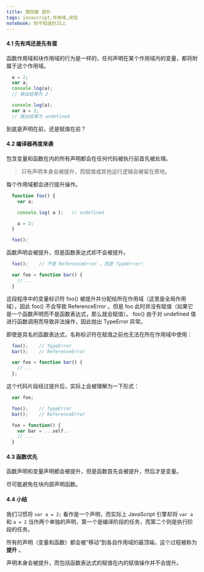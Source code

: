 ```yaml
---
title: 第四章 提升
tags: javascript,作用域,闭包
notebook: 你不知道的JS上
---
```

#### 4.1 先有鸡还是先有蛋
函数作用域和块作用域的行为是一样的，任何声明在某个作用域内的变量，都将附属于这个作用域。
```javascript
  a = 2;
  var a;
  console.log(a);
  // 输出结果为 2 

  console.log(a);
  var a = 2;
  // 输出结果为 undefined
```
到底是声明在前，还是赋值在前？

#### 4.2 编译器再度来袭 
包含变量和函数在内的所有声明都会在任何代码被执行前首先被处理。

> 只有声明本身会被提升，而赋值或其他运行逻辑会被留在原地。

每个作用域都会进行提升操作。
```javascript
  function foo() {
    var a;

    console.log( a );   // undefined

    a = 2;
  }

  foo();
```
函数声明会被提升，但是函数表达式却不会被提升。
```javascript
  foo();    // 不是 ReferenceError ，而是 TypeError!

  var foo = function bar() {
    // ...
  }
```
这段程序中的变量标识符 foo() 被提升并分配给所在作用域（这里是全局作用域），因此 foo() 不会导致 ReferenceError 。但是 foo 此时并没有赋值（如果它是一个函数声明而不是函数表达式，那么就会赋值）。 foo() 由于对 undefined 值进行函数调用而导致非法操作，因此抛出 TypeError 异常。

即使是具名的函数表达式，名称标识符在赋值之前也无法在所在作用域中使用：
```javascript
  foo();    // TypeError
  bar();    // ReferenceError

  var foo = function bar() {
    // ...
  };
```
这个代码片段经过提升后，实际上会被理解为一下形式：
```javascript
  var foo;

  foo();    // TypeError
  bar();    // ReferenceError

  foo = function() {
    var bar = ...self..
    // ...
  }
```

#### 4.3 函数优先
函数声明和变量声明都会被提升，但是函数首先会被提升，然后才是变量。

尽可能避免在块内部声明函数。

#### 4.4 小结
我们习惯将 ```var a = 2;``` 看作是一个声明，而实际上 JavaScript 引擎却将 ```var a``` 和 ```a = 2``` 当作两个单独的声明，第一个是编译阶段的任务，而第二个则是执行阶段的任务。

所有的声明（变量和函数）都会被“移动”到各自作用域的最顶端，这个过程被称为 **提升** 。 

声明本身会被提升，而包括函数表达式的赋值在内的赋值操作并不会提升。

